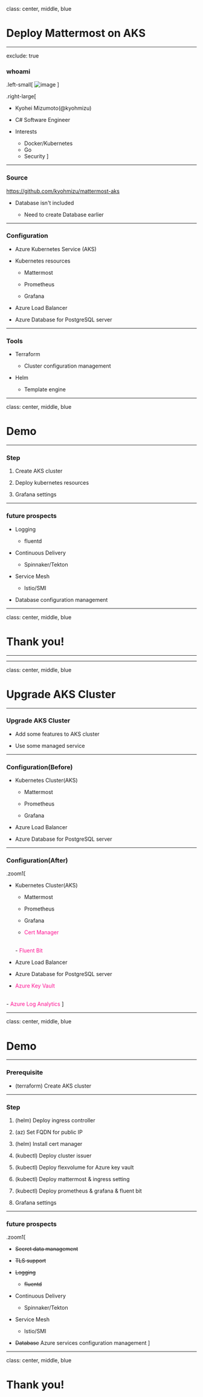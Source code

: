 class: center, middle, blue
# Deploy Mattermost on AKS

---
exclude: true
### whoami

.left-small[
    ![image](https://pbs.twimg.com/profile_images/994762110792953856/EheEvqBY_400x400.jpg)
]

.right-large[
- Kyohei Mizumoto(@kyohmizu)

- C# Software Engineer

- Interests
    - Docker/Kubernetes
    - Go
    - Security
]

---
### Source

<u><https://github.com/kyohmizu/mattermost-aks></u>

- Database isn't included

  - Need to create Database earlier

---
### Configuration

- Azure Kubernetes Service (AKS)

- Kubernetes resources

  - Mattermost

  - Prometheus

  - Grafana

- Azure Load Balancer

- Azure Database for PostgreSQL server

---
### Tools

- Terraform

  - Cluster configuration management

- Helm

  - Template engine

---
class: center, middle, blue
# Demo

---
### Step

1. Create AKS cluster

2. Deploy kubernetes resources

3. Grafana settings

---
### future prospects

- Logging

  - fluentd

- Continuous Delivery

  - Spinnaker/Tekton

- Service Mesh

  - Istio/SMI

- Database configuration management

---
class: center, middle, blue
# Thank you!

---

---
class: center, middle, blue
# Upgrade AKS Cluster

---
### Upgrade AKS Cluster

- Add some features to AKS cluster

- Use some managed service

---
### Configuration(Before)

- Kubernetes Cluster(AKS)

  - Mattermost

  - Prometheus

  - Grafana

- Azure Load Balancer

- Azure Database for PostgreSQL server

---
### Configuration(After)

.zoom1[
- Kubernetes Cluster(AKS)

  - Mattermost

  - Prometheus

  - Grafana

  - <font color="DeepPink">Cert Manager</font>
  <br/>
  - <font color="DeepPink">Fluent Bit</font>

- Azure Load Balancer

- Azure Database for PostgreSQL server

- <font color="DeepPink">Azure Key Vault</font>
<br/>
- <font color="DeepPink">Azure Log Analytics</font>
]

---
class: center, middle, blue
# Demo

---
### Prerequisite

- (terraform) Create AKS cluster

---
### Step

1. (helm) Deploy ingress controller

2. (az) Set FQDN for public IP

3. (helm) Install cert manager

4. (kubectl) Deploy cluster issuer

5. (kubectl) Deploy flexvolume for Azure key vault

6. (kubectl) Deploy mattermost & ingress setting

7. (kubectl) Deploy prometheus & grafana & fluent bit

8. Grafana settings

---
### future prospects

.zoom1[
- ~~Secret data management~~

- ~~TLS support~~

- ~~Logging~~

  - ~~fluentd~~

- Continuous Delivery

  - Spinnaker/Tekton

- Service Mesh

  - Istio/SMI

- ~~Database~~ Azure services configuration management
]

---
class: center, middle, blue
# Thank you!
